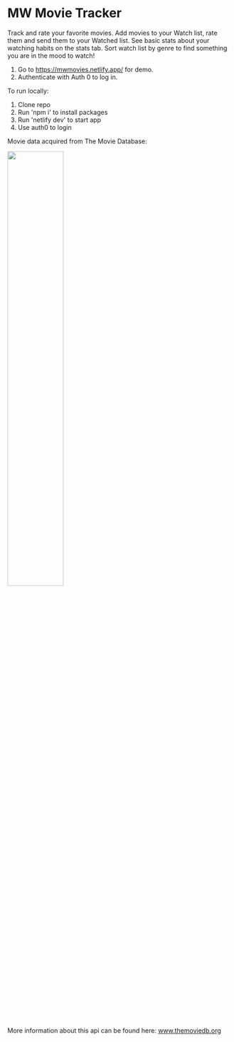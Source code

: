 # MW Movie Tracker
Track and rate your favorite movies.
Add movies to your Watch list, rate them and send them to your Watched list. 
See basic stats about your watching habits on the stats tab.
Sort watch list by genre to find something you are in the mood to watch!
1. Go to https://mwmovies.netlify.app/ for demo. 
2. Authenticate with Auth 0 to log in. 

To run locally:
1. Clone repo
2. Run 'npm i' to install packages
3. Run 'netlify dev' to start app
4. Use auth0 to login

Movie data acquired from The Movie Database:

<img src="https://www.themoviedb.org/assets/2/v4/logos/v2/blue_long_2-9665a76b1ae401a510ec1e0ca40ddcb3b0cfe45f1d51b77a308fea0845885648.svg" width=50% height=50%>

More information about this api can be found here: www.themoviedb.org
